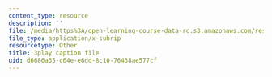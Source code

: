 ```yaml
---
content_type: resource
description: ''
file: /media/https%3A/open-learning-course-data-rc.s3.amazonaws.com/res-6-012-introduction-to-probability-spring-2018/d6686a35c64ee6dd8c1076438ae577cf_2f9EfEga4Oo.srt
file_type: application/x-subrip
resourcetype: Other
title: 3play caption file
uid: d6686a35-c64e-e6dd-8c10-76438ae577cf
---
```

